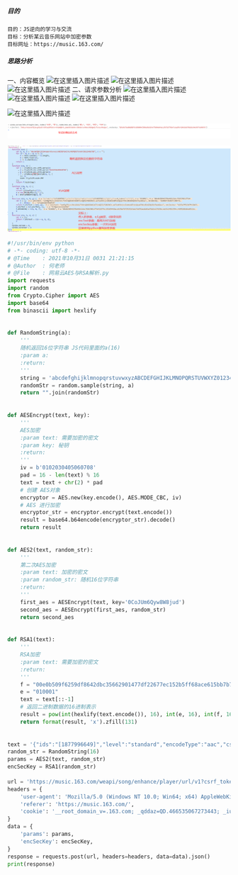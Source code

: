 ##### 目的

```bash
目的：JS逆向的学习与交流
目标：分析某云音乐网站中加密参数
目标网址：https://music.163.com/
```

##### 思路分析

一、内容概览
![在这里插入图片描述](https://img-blog.csdnimg.cn/20210624164350428.png?x-oss-process=image/watermark,type_ZmFuZ3poZW5naGVpdGk,shadow_10,text_aHR0cHM6Ly9ibG9nLmNzZG4ubmV0L2ppYTY2NjY2Ng==,size_16,color_FFFFFF,t_70)
![在这里插入图片描述](https://img-blog.csdnimg.cn/2021062416442677.png?x-oss-process=image/watermark,type_ZmFuZ3poZW5naGVpdGk,shadow_10,text_aHR0cHM6Ly9ibG9nLmNzZG4ubmV0L2ppYTY2NjY2Ng==,size_16,color_FFFFFF,t_70)
![在这里插入图片描述](https://img-blog.csdnimg.cn/20210624164554225.png?x-oss-process=image/watermark,type_ZmFuZ3poZW5naGVpdGk,shadow_10,text_aHR0cHM6Ly9ibG9nLmNzZG4ubmV0L2ppYTY2NjY2Ng==,size_16,color_FFFFFF,t_70)
二、请求参数分析
![在这里插入图片描述](https://img-blog.csdnimg.cn/20210624164715859.png?x-oss-process=image/watermark,type_ZmFuZ3poZW5naGVpdGk,shadow_10,text_aHR0cHM6Ly9ibG9nLmNzZG4ubmV0L2ppYTY2NjY2Ng==,size_16,color_FFFFFF,t_70)
![在这里插入图片描述](https://img-blog.csdnimg.cn/20210624164814565.png?x-oss-process=image/watermark,type_ZmFuZ3poZW5naGVpdGk,shadow_10,text_aHR0cHM6Ly9ibG9nLmNzZG4ubmV0L2ppYTY2NjY2Ng==,size_16,color_FFFFFF,t_70)
![在这里插入图片描述](https://img-blog.csdnimg.cn/20210624165107943.png?x-oss-process=image/watermark,type_ZmFuZ3poZW5naGVpdGk,shadow_10,text_aHR0cHM6Ly9ibG9nLmNzZG4ubmV0L2ppYTY2NjY2Ng==,size_16,color_FFFFFF,t_70)

![在这里插入图片描述](https://img-blog.csdnimg.cn/20210624165239218.png?x-oss-process=image/watermark,type_ZmFuZ3poZW5naGVpdGk,shadow_10,text_aHR0cHM6Ly9ibG9nLmNzZG4ubmV0L2ppYTY2NjY2Ng==,size_16,color_FFFFFF,t_70)

![1](img/1.png)

![2](img/2.png)

```python
#!/usr/bin/env python
# -*- coding: utf-8 -*-
# @Time    : 2021年10月31日 0031 21:21:15
# @Author  : 何老师
# @File    : 网易云AES与RSA解析.py
import requests
import random
from Crypto.Cipher import AES
import base64
from binascii import hexlify


def RandomString(a):
    '''
    随机返回16位字符串 JS代码里面的a(16)
    :param a:
    :return:
    '''
    string = 'abcdefghijklmnopqrstuvwxyzABCDEFGHIJKLMNOPQRSTUVWXYZ0123456789'
    randomStr = random.sample(string, a)
    return "".join(randomStr)


def AESEncrypt(text, key):
    '''
    AES加密
    :param text: 需要加密的密文
    :param key: 秘钥
    :return:
    '''
    iv = b'0102030405060708'
    pad = 16 - len(text) % 16
    text = text + chr(2) * pad
    # 创建 AES对象
    encryptor = AES.new(key.encode(), AES.MODE_CBC, iv)
    # AES 进行加密
    encryptor_str = encryptor.encrypt(text.encode())
    result = base64.b64encode(encryptor_str).decode()
    return result


def AES2(text, random_str):
    '''
    第二次AES加密
    :param text: 加密的密文
    :param random_str: 随机16位字符串
    :return:
    '''
    first_aes = AESEncrypt(text, key='0CoJUm6Qyw8W8jud')
    second_aes = AESEncrypt(first_aes, random_str)
    return second_aes


def RSA1(text):
    '''
    RSA加密
    :param text: 需要加密的密文
    :return:
    '''
    f = "00e0b509f6259df8642dbc35662901477df22677ec152b5ff68ace615bb7b725152b3ab17a876aea8a5aa76d2e417629ec4ee341f56135fccf695280104e0312ecbda92557c93870114af6c9d05c4f7f0c3685b7a46bee255932575cce10b424d813cfe4875d3e82047b97ddef52741d546b8e289dc6935b3ece0462db0a22b8e7"
    e = "010001"
    text = text[::-1]
    # 返回二进制数据的16进制表示
    result = pow(int(hexlify(text.encode()), 16), int(e, 16), int(f, 16))
    return format(result, 'x').zfill(131)


text = '{"ids":"[1877996649]","level":"standard","encodeType":"aac","csrf_token":""}'
random_str = RandomString(16)
params = AES2(text, random_str)
encSecKey = RSA1(random_str)

url = 'https://music.163.com/weapi/song/enhance/player/url/v1?csrf_token='
headers = {
    'user-agent': 'Mozilla/5.0 (Windows NT 10.0; Win64; x64) AppleWebKit/537.36 (KHTML, like Gecko) Chrome/95.0.4638.54 Safari/537.36',
    'referer': 'https://music.163.com/',
    'cookie': '__root_domain_v=.163.com; _qddaz=QD.466535067273443; _iuqxldmzr_=32; _ntes_nnid=db55e634c314aaed3aae6d87761a3f6a,1635493765493; _ntes_nuid=db55e634c314aaed3aae6d87761a3f6a; NMTID=00Oq6nC2xJ6iaD4c06NiKV4-Q9zytUAAAF8ywcZKg; WNMCID=hnvirt.1635493766236.01.0; WEVNSM=1.0.0; WM_TID=AB3rkaOR9WBAQEFRVAJqeyXR7VMUerg%2F; JSESSIONID-WYYY=SiEroNtPcBl72CI6885rWynitg%2BjRTBEhniB%2FGEFcPyPm9i1cbNRRaKA4pqMlqMSWZsOVOcp23EsZATtPEtXVCstiSS%2FyGEigCJvCKTh4xlkNRRb8fmPCm9G5sOAS7WGfQa%2FqsC65ZTchG5KorFfb%5CQRDeZe%2F%2BE160fKi%2BIXuD5YN7tY%3A1635688300323; WM_NI=%2FmMrX2gwjge%2F62TnGQYWwV8uTsDThUSlUJ1AcZLEZD60AiDgkbD17h9XjZBXpRJJZtgR%2BNrsJSFelCl0dyyR%2B0rR83D35DCqTh%2F2gl5glEn9u7Jezt4ozKpSyVlKIgHyak4%3D; WM_NIKE=9ca17ae2e6ffcda170e2e6eed1b76b9c94a6a5d66bb38a8fb7c14b938e8abab540a687bc98d75a87bb96d2aa2af0fea7c3b92aedb38393db3aa5a9a688e825f6ee9c8fc65b9b89b9b7bb7f98ad8cb5eb5f91b49babb44ba18684a6d950f6f08f8ac76da9be8cd2b664fb88a6bbc154b48e86abd980a58ee5aff1798a8d8a86ef49b0f0ac9afc5ae9f0beb3bb3988edfba5c27b98b8e1d3e668f7b9a4a6ed33b7e98686f980f8b1b6acf359bb8aa4accc6d8ca7af8cb737e2a3',
}
data = {
    'params': params,
    'encSecKey': encSecKey,
}
response = requests.post(url, headers=headers, data=data).json()
print(response)
```

